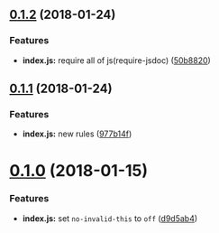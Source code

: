<a name="0.1.2"></a>
## [0.1.2](https://github.com/HsuTing/eslint-config-cat/compare/v0.1.1...v0.1.2) (2018-01-24)


### Features

* **index.js:** require all of js(require-jsdoc) ([50b8820](https://github.com/HsuTing/eslint-config-cat/commit/50b8820))



<a name="0.1.1"></a>
## [0.1.1](https://github.com/HsuTing/eslint-config-cat/compare/v0.1.0...v0.1.1) (2018-01-24)


### Features

* **index.js:** new rules ([977b14f](https://github.com/HsuTing/eslint-config-cat/commit/977b14f))



<a name="0.1.0"></a>
# [0.1.0](https://github.com/HsuTing/eslint-config-cat/compare/d9d5ab4...v0.1.0) (2018-01-15)


### Features

* **index.js:** set `no-invalid-this` to `off` ([d9d5ab4](https://github.com/HsuTing/eslint-config-cat/commit/d9d5ab4))



